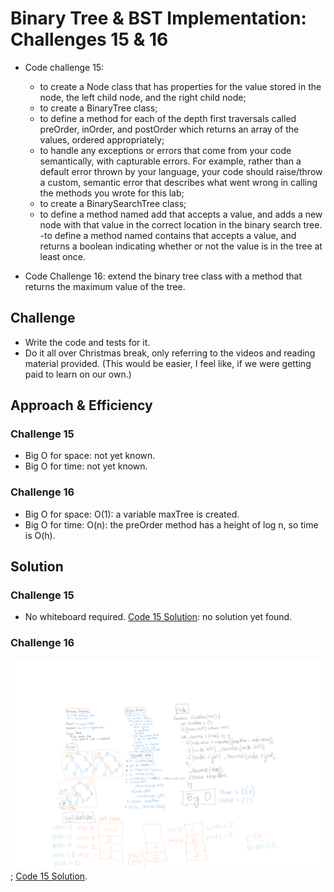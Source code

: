 # Binary Tree & BST Implementation: Challenges 15 & 16

- Code challenge 15:
  - to create a Node class that has properties for the value stored in the node, the left child node, and the right child node;
  - to create a BinaryTree class;
  - to define a method for each of the depth first traversals called preOrder, inOrder, and postOrder which returns an array of the values, ordered appropriately;
  - to handle any exceptions or errors that come from your code semantically, with capturable errors. For example, rather than a default error thrown by your language, your code should raise/throw a custom, semantic error that describes what went wrong in calling the methods you wrote for this lab;
  - to create a BinarySearchTree class;
  - to define a method named add that accepts a value, and adds a new node with that value in the correct location in the binary search tree.
  -to define a method named contains that accepts a value, and returns a boolean indicating whether or not the value is in the tree at least once.

- Code Challenge 16: extend the binary tree class with a method that returns the maximum value of the tree.

## Challenge

- Write the code and tests for it.
- Do it all over Christmas break, only referring to the videos and reading material provided. (This would be easier, I feel like, if we were getting paid to learn on our own.)

## Approach & Efficiency

### Challenge 15
- Big O for space: not yet known.
- Big O for time: not yet known.

### Challenge 16
- Big O for space: O(1): a variable maxTree is created.
- Big O for time: O(n): the preOrder method has a height of log n, so time is O(h).

## Solution

### Challenge 15
- No whiteboard required.
[Code 15 Solution](./tree.js): no solution yet found.

### Challenge 16
![Code 16 whiteboard](../assets/code-challenge16.png);
[Code 15 Solution](./tree.js).
